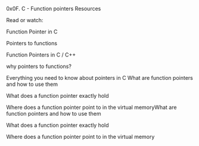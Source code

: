 0x0F. C - Function pointers
Resources

Read or watch:



Function Pointer in C

Pointers to functions

Function Pointers in C / C++

why pointers to functions?

Everything you need to know about pointers in C
What are function pointers and how to use them

What does a function pointer exactly hold

Where does a function pointer point to in the virtual memoryWhat are function pointers and how to use them

What does a function pointer exactly hold

Where does a function pointer point to in the virtual memory
